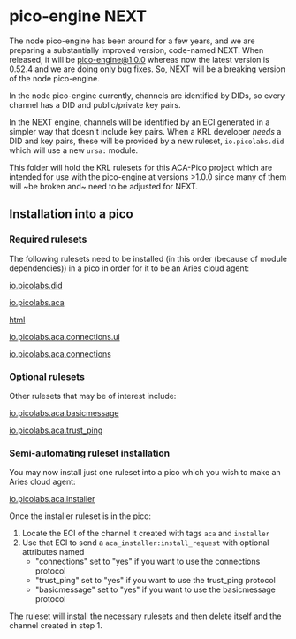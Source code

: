 # pico-engine NEXT

The node pico-engine has been around for a few years, and we are preparing a substantially improved version, code-named NEXT.
When released, it will be pico-engine@1.0.0 whereas now the latest version is 0.52.4 and we are doing only bug fixes.
So, NEXT will be a breaking version of the node pico-engine.

In the node pico-engine currently, channels are identified by DIDs, so every channel has a DID and public/private key pairs.

In the NEXT engine, channels will be identified by an ECI generated in a simpler way that doesn't include key pairs.
When a KRL developer _needs_ a DID and key pairs, these will be provided by a new ruleset,
`io.picolabs.did` which will use a new `ursa:` module.

This folder will hold the KRL rulesets for this ACA-Pico project which are intended for use with the pico-engine at versions >1.0.0
since many of them will ~be broken and~ need to be adjusted for NEXT.

## Installation into a pico

### Required rulesets

The following rulesets need to be installed
(in this order (because of module dependencies))
in a pico in order for it to be an Aries cloud agent:

[io.picolabs.did](https://raw.githubusercontent.com/Picolab/aries-cloudagent-pico/master/NEXT/io.picolabs.did.krl)

[io.picolabs.aca](https://raw.githubusercontent.com/Picolab/aries-cloudagent-pico/master/NEXT/io.picolabs.aca.krl)

[html](https://raw.githubusercontent.com/Picolab/aries-cloudagent-pico/master/krl/html.krl)

[io.picolabs.aca.connections.ui](https://raw.githubusercontent.com/Picolab/aries-cloudagent-pico/master/NEXT/io.picolabs.aca.connections.ui.krl)

[io.picolabs.aca.connections](https://raw.githubusercontent.com/Picolab/aries-cloudagent-pico/master/NEXT/io.picolabs.aca.connections.krl)

### Optional rulesets

Other rulesets that may be of interest include:

[io.picolabs.aca.basicmessage](https://raw.githubusercontent.com/Picolab/aries-cloudagent-pico/master/NEXT/io.picolabs.aca.basicmessage.krl)

[io.picolabs.aca.trust_ping](https://raw.githubusercontent.com/Picolab/aries-cloudagent-pico/master/NEXT/io.picolabs.aca.trust_ping.krl)

### Semi-automating ruleset installation

You may now install just one ruleset into a pico which you wish to make an Aries cloud agent:

[io.picolabs.aca.installer](https://raw.githubusercontent.com/Picolab/aries-cloudagent-pico/master/NEXT/io.picolabs.aca.installer.krl)

Once the installer ruleset is in the pico:

1. Locate the ECI of the channel it created with tags `aca` and `installer`
1. Use that ECI to send a `aca_installer:install_request` with optional attributes named
    - "connections" set to "yes" if you want to use the connections protocol
    - "trust_ping" set to "yes" if you want to use the trust_ping protocol
    - "basicmessage" set to "yes" if you want to use the basicmessage protocol

The ruleset will install the necessary rulesets and then delete itself and the channel created in step 1.
